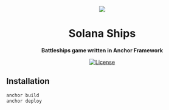 <p align="center">
  <img src=https://i.imgur.com/SYBlC49.jpg>
</p>

<h1 align="center">Solana Ships</h1>
<p align="center"><strong>Battleships game written in Anchor Framework</strong></p>

<div align="center">

  <a href="https://opensource.org/licenses/MIT">![License](https://img.shields.io/badge/License-MIT-yellow.svg)</a>  

</div>

## Installation

```sh
anchor build
anchor deploy
```
